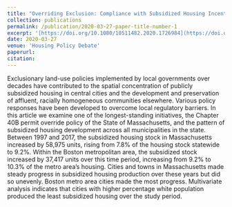 ```yaml
---
title: "Overriding Exclusion: Compliance with Subsidized Housing Incentives in the Massachusetts 40B Program"
collection: publications
permalink: /publication/2020-03-27-paper-title-number-1
excerpt: '[https://doi.org/10.1080/10511482.2020.1726984](https://doi.org/10.1080/10511482.2020.1726984)'
date: 2020-03-27
venue: 'Housing Policy Debate'
paperurl: 
citation: 
---
```

Exclusionary land-use policies implemented by local governments over decades have contributed to the spatial concentration of publicly subsidized housing in central cities and the development and preservation of affluent, racially homogeneous communities elsewhere. Various policy responses have been developed to overcome local regulatory barriers. In this article we examine one of the longest-standing initiatives, the Chapter 40B permit override policy of the State of Massachusetts, and the pattern of subsidized housing development across all municipalities in the state. Between 1997 and 2017, the subsidized housing stock in Massachusetts increased by 58,975 units, rising from 7.8% of the housing stock statewide to 9.2%. Within the Boston metropolitan area, the subsidized stock increased by 37,417 units over this time period, increasing from 9.2% to 10.3% of the metro area’s housing. Cities and towns in Massachusetts made steady progress in subsidized housing production over these years but did so unevenly. Boston metro area cities made the most progress. Multivariate analysis indicates that cities with higher percentage white population produced the least subsidized housing over the study period.

